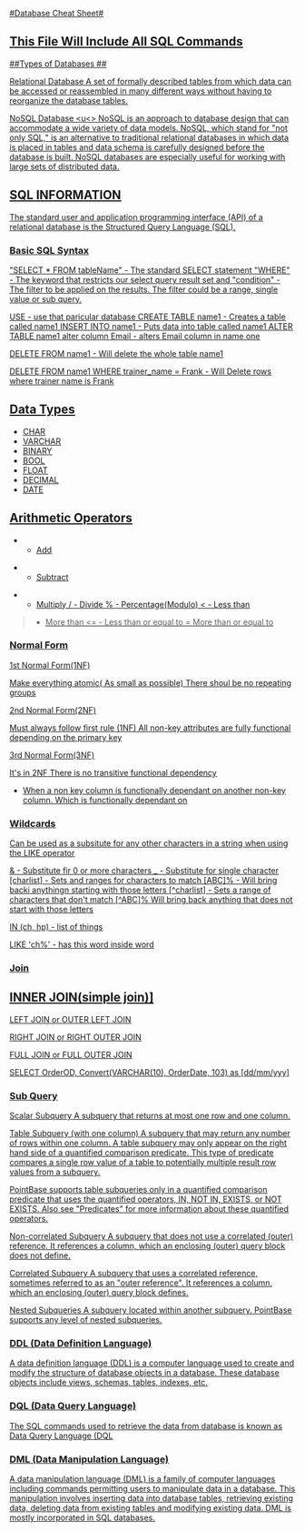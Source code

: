 <u> #Database Cheat Sheet# <u>


## This File Will Include All SQL Commands ##

##Types of Databases ##

<u> Relational Database <u>
A set of formally described tables from which data can be accessed or reassembled in many different ways without having to reorganize the database tables.

<u> NoSQL Database <u<>
NoSQL is an approach to database design that can accommodate a wide variety of data models. NoSQL, which stand for "not only SQL," is an alternative to traditional relational databases in which data is placed in tables and data schema is carefully designed before the database is built. NoSQL databases are especially useful for working with large sets of distributed data.


## SQL INFORMATION ##

The standard user and application programming interface (API) of a relational database is the Structured Query Language (SQL).

### Basic SQL Syntax ###

"SELECT * FROM tableName" - The standard SELECT statement
"WHERE" - The keyword that restricts our select query result set and "condition" - The filter to be applied on the results. The filter could be a range, single value or sub query.

USE - use that paricular database
CREATE TABLE name1 - Creates a table called name1
INSERT INTO name1 - Puts data into table called name1
ALTER TABLE name1
alter column Email -  alters Email column in name one

DELETE FROM name1 - Will delete the whole table name1

DELETE FROM name1
WHERE trainer_name = Frank - Will Delete rows where trainer name is Frank

## Data Types ##

- CHAR
- VARCHAR
- BINARY
- BOOL
- FLOAT
- DECIMAL
- DATE

## Arithmetic Operators ##

+ - Add
- - Subtract
* - Multiply
/ - Divide
% - Percentage(Modulo)
< - Less than
> - More than
<= - Less than or equal to
>= More than or equal to



### Normal Form ###

1st Normal Form(1NF)

Make everything atomic( As small as possible)
There shoul be no repeating groups

2nd Normal Form(2NF)

Must always follow first rule (1NF)
All non-key attributes are fully functional depending on the primary key

3rd Normal Form(3NF)

It's in 2NF
There is no transitive functional dependency
- When a non key column is functionally dependant on another non-key column.
Which is functionally dependant on


### Wildcards ###

Can be used as a subsitute for any other characters in a string when using the LIKE operator

& - Substitute fir 0 or more characters
_ - Substitute for single character
[charlist] - Sets and ranges for characters to match [ABC]% - Will bring backi anythingn starting with those letters
[^charlist] - Sets a range of characters that don't match [^ABC]% Will bring back anything that does not start with those letters

IN (ch, hp) - list of things

LIKE 'ch%' - has this word inside word

### Join ###

INNER JOIN(simple join)]
-
LEFT JOIN or OUTER LEFT JOIN

RIGHT JOIN or RIGHT OUTER JOIN

FULL JOIN or FULL OUTER JOIN

SELECT OrderOD, Convert(VARCHAR(10), OrderDate, 103) as [dd/mm/yyy]

### Sub Query ###




Scalar Subquery
A subquery that returns at most one row and one column.

Table Subquery
(with one column)
A subquery that may return any number of rows within one column. A table subquery may only appear on the right hand side of a quantified comparison predicate. This type of predicate compares a single row value of a table to potentially multiple result row values from a subquery.

PointBase supports table subqueries only in a quantified comparison predicate that uses the quantified operators, IN, NOT IN, EXISTS, or NOT EXISTS. Also see "Predicates" for more information about these quantified operators.

Non-correlated Subquery
A subquery that does not use a correlated (outer) reference. It references a column, which an enclosing (outer) query block does not define.

Correlated Subquery
A subquery that uses a correlated reference, sometimes referred to as an "outer reference". It references a column, which an enclosing (outer) query block defines.

Nested Subqueries
A subquery located within another subquery. PointBase supports any level of nested subqueries.


### DDL (Data Definition Language) ###

A data definition language (DDL) is a computer language used to create and modify the structure of database objects in a database. These database objects include views, schemas, tables, indexes, etc.

### DQL (Data Query Language) ###

The SQL commands used to retrieve the data from database is known as Data Query Language (DQL

### DML (Data Manipulation Language) ###

A data manipulation language (DML) is a family of computer languages including commands permitting users to manipulate data in a database. This manipulation involves inserting data into database tables, retrieving existing data, deleting data from existing tables and modifying existing data. DML is mostly incorporated in SQL databases.
